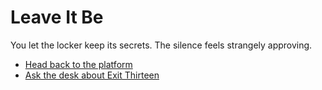 # Leave It Be
You let the locker keep its secrets. The silence feels strangely approving.

- [Head back to the platform](choice-a1-gates.md)
- [Ask the desk about Exit Thirteen](choice-c1-desk.md)
